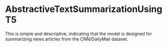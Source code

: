 # AbstractiveTextSummarizationUsingT5
This is simple and descriptive, indicating that the model is designed for summarizing news articles from the CNN/DailyMail dataset. 
